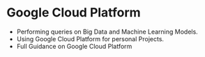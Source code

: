 # Google Cloud Platform

- Performing queries on Big Data and Machine Learning Models.
- Using Google Cloud Platform for personal Projects.
- Full Guidance on Google Cloud Platform
